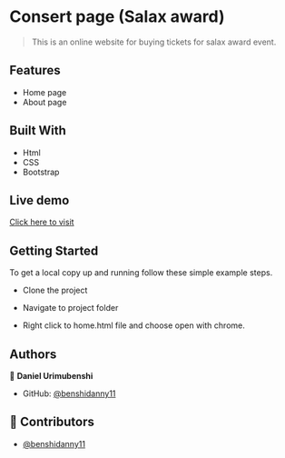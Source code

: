 # Consert page (Salax award)

> This is an online website for buying tickets for salax award event.

## Features
- Home page
- About page

## Built With
- Html
- CSS
- Bootstrap

## Live demo

[Click here to visit]()


## Getting Started

To get a local copy up and running follow these simple example steps.

- Clone the project

- Navigate to project folder

- Right click to home.html file and choose open with chrome.

## Authors

👤 **Daniel Urimubenshi**

- GitHub: [@benshidanny11](https://github.com/benshidanny11)

## 🤝 Contributors

- [@benshidanny11](https://github.com/benshidanny11)